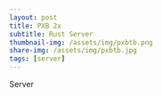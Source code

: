 ```yaml
---
layout: post
title: PXB 2x
subtitle: Rust Server
thumbnail-img: /assets/img/pxbtb.png
share-img: /assets/img/pxbtb.jpg
tags: [server]
---
```

Server